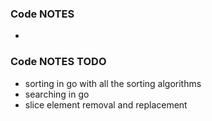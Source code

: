 ### Code NOTES
-
### Code NOTES TODO 
- sorting in go with all the sorting algorithms
- searching in go
- slice element removal and replacement


